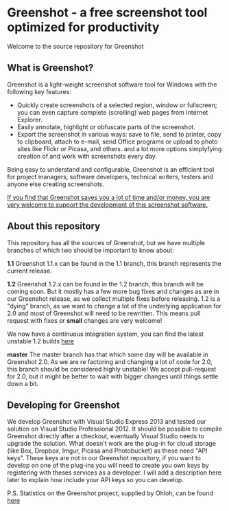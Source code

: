 Greenshot - a free screenshot tool optimized for productivity
=============================================================

Welcome to the source repository for Greenshot

What is Greenshot?
------------------

Greenshot is a light-weight screenshot software tool for Windows with the following key features:

* Quickly create screenshots of a selected region, window or fullscreen; you can even capture complete (scrolling) web pages from Internet Explorer.
* Easily annotate, highlight or obfuscate parts of the screenshot.
* Export the screenshot in various ways: save to file, send to printer, copy to clipboard, attach to e-mail, send Office programs or upload to photo sites like Flickr or Picasa, and others.
and a lot more options simplyfying creation of and work with screenshots every day.

Being easy to understand and configurable, Greenshot is an efficient tool for project managers, software developers, technical writers, testers and anyone else creating screenshots.


[If you find that Greenshot saves you a lot of time and/or money, you are very welcome to support the development of this screenshot software.](http://getgreenshot.org/support-greenshot/)


About this repository
---------------------
This repository has all the sources of Greenshot, but we have multiple branches of which two should be important to know about:

**1.1**
Greenshot 1.1.x can be found in the 1.1 branch, this branch represents the current release.

**1.2**
Greenshot 1.2.x can be found in the 1.2 branch, this branch will be coming soon.
But it mostly has a few more bug fixes and changes as are in our Greenshot release, as we collect multiple fixes before releasing.
1.2 is a "dying" branch, as we want to change a lot of the underlying application for 2.0 and most of Greenshot will need to be rewritten.
This means pull request with fixes or **small** changes are very welcome!

We now have a continuous integration system, you can find the latest unstable 1.2 builds [here](https://ci.appveyor.com/project/Greenshot/greenshot/history) 


**master**
The master branch has that which some day will be available in Greenshot 2.0.
As we are re factoring and changing a lot of code for 2.0, this branch should be considered highly unstable!
We accept pull-request for 2.0, but it might be better to wait with bigger changes until things settle down a bit.


Developing for Greenshot
------------------------
We develop Greenshot with Visual Studio Express 2013 and tested our solution on Visual Studio Professional 2012.
It should be possible to compile Greenshot directly after a checkout, eventually Visual Studio needs to upgrade the solution.
What doesn't work are the plug-in for cloud storage (like Box, Dropbox, Imgur, Picasa and Photobucket) as these need "API keys".
These keys are not in our Greenshot repository, if you want to develop on one of the plug-ins you will need to create you own keys by registering with theses services as a developer.
I will add a description here later to explain how include your API keys so you can develop.

P.S.
Statistics on the Greenshot project, supplied by Ohloh, can be found [here](http://www.ohloh.net/p/greenshot)